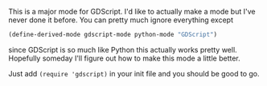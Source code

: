 This is a major mode for GDScript.
I'd like to actually make a mode but I've never done it before. You can pretty much ignore everything except
```lisp
(define-derived-mode gdscript-mode python-mode "GDScript")
```
since GDScript is so much like Python this actually works pretty well. Hopefully someday I'll figure out how to 
make this mode a little better.

Just add ```(require 'gdscript)``` in your init file and you should be good to go. 
